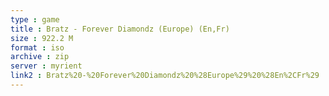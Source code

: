 ```yaml
---
type : game
title : Bratz - Forever Diamondz (Europe) (En,Fr)
size : 922.2 M
format : iso
archive : zip
server : myrient
link2 : Bratz%20-%20Forever%20Diamondz%20%28Europe%29%20%28En%2CFr%29
---
```

